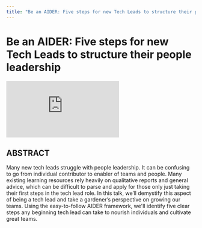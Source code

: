 ```yaml
---
title: "Be an AIDER: Five steps for new Tech Leads to structure their people leadership"
---
```


# Be an AIDER: Five steps for new Tech Leads to structure their people leadership

<iframe src="https://www.youtube.com/embed/3tig5EMQcdU" frameborder="0" allow="accelerometer; autoplay; encrypted-media; gyroscope; picture-in-picture" allowfullscreen></iframe><br />

## ABSTRACT

Many new tech leads struggle with people leadership. It can be confusing to go from individual contributor to enabler of teams and people. Many existing learning resources rely heavily on qualitative reports and general advice, which can be difficult to parse and apply for those only just taking their first steps in the tech lead role. In this talk, we’ll demystify this aspect of being a tech lead and take a gardener’s perspective on growing our teams. Using the easy-to-follow AIDER framework, we'll identify five clear steps any beginning tech lead can take to nourish individuals and cultivate great teams.
